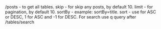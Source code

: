 /posts - to get all tables.
skip - for skip any posts, by default 10.
limit - for pagination, by default 10.
sortBy - example: sortBy=title.
sort - use for ASC or DESC, 1 for ASC and -1 for DESC.
For search use q query after /tables/search
